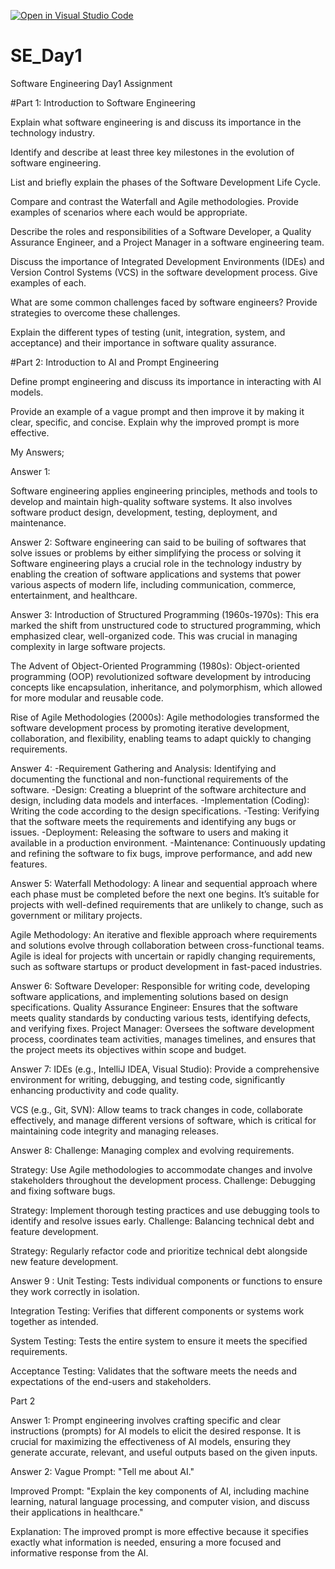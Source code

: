 [![Open in Visual Studio Code](https://classroom.github.com/assets/open-in-vscode-2e0aaae1b6195c2367325f4f02e2d04e9abb55f0b24a779b69b11b9e10269abc.svg)](https://classroom.github.com/online_ide?assignment_repo_id=15581871&assignment_repo_type=AssignmentRepo)
# SE_Day1
Software Engineering Day1 Assignment

#Part 1: Introduction to Software Engineering

Explain what software engineering is and discuss its importance in the technology industry.


Identify and describe at least three key milestones in the evolution of software engineering.


List and briefly explain the phases of the Software Development Life Cycle.


Compare and contrast the Waterfall and Agile methodologies. Provide examples of scenarios where each would be appropriate.


Describe the roles and responsibilities of a Software Developer, a Quality Assurance Engineer, and a Project Manager in a software engineering team.


Discuss the importance of Integrated Development Environments (IDEs) and Version Control Systems (VCS) in the software development process. Give examples of each.


What are some common challenges faced by software engineers? Provide strategies to overcome these challenges.


Explain the different types of testing (unit, integration, system, and acceptance) and their importance in software quality assurance.


#Part 2: Introduction to AI and Prompt Engineering


Define prompt engineering and discuss its importance in interacting with AI models.


Provide an example of a vague prompt and then improve it by making it clear, specific, and concise. Explain why the improved prompt is more effective.

My Answers; 

Answer 1:

Software engineering  applies engineering principles, methods and tools to develop and maintain high-quality software systems. It also involves software product design, development, testing, deployment, and maintenance.

Answer 2:
Software engineering can said to be builing of softwares that solve issues or problems by either simplifying the process or solving it Software engineering plays a crucial role in the technology industry by enabling the creation of software applications and systems that power various aspects of modern life, including communication, commerce, entertainment, and healthcare.

Answer 3:
Introduction of Structured Programming (1960s-1970s): This era marked the shift from unstructured code to structured programming, which emphasized clear, well-organized code. This was crucial in managing complexity in large software projects.

The Advent of Object-Oriented Programming (1980s): Object-oriented programming (OOP) revolutionized software development by introducing concepts like encapsulation, inheritance, and polymorphism, which allowed for more modular and reusable code.

Rise of Agile Methodologies (2000s): Agile methodologies transformed the software development process by promoting iterative development, collaboration, and flexibility, enabling teams to adapt quickly to changing requirements.

Answer 4:
-Requirement Gathering and Analysis: Identifying and documenting the functional and non-functional requirements of the software.
-Design: Creating a blueprint of the software architecture and design, including data models and interfaces.
-Implementation (Coding): Writing the code according to the design specifications.
-Testing: Verifying that the software meets the requirements and identifying any bugs or issues.
-Deployment: Releasing the software to users and making it available in a production environment.
-Maintenance: Continuously updating and refining the software to fix bugs, improve performance, and add new features.


Answer 5: 
Waterfall Methodology: A linear and sequential approach where each phase must be completed before the next one begins. It’s suitable for projects with well-defined requirements that are unlikely to change, such as government or military projects.

Agile Methodology: An iterative and flexible approach where requirements and solutions evolve through collaboration between cross-functional teams. Agile is ideal for projects with uncertain or rapidly changing requirements, such as software startups or product development in fast-paced industries.

Answer 6: 
Software Developer: Responsible for writing code, developing software applications, and implementing solutions based on design specifications.
Quality Assurance Engineer: Ensures that the software meets quality standards by conducting various tests, identifying defects, and verifying fixes.
Project Manager: Oversees the software development process, coordinates team activities, manages timelines, and ensures that the project meets its objectives within scope and budget.

Answer 7:
IDEs (e.g., IntelliJ IDEA, Visual Studio): Provide a comprehensive environment for writing, debugging, and testing code, significantly enhancing productivity and code quality.

VCS (e.g., Git, SVN): Allow teams to track changes in code, collaborate effectively, and manage different versions of software, which is critical for maintaining code integrity and managing releases.

Answer 8:
Challenge: Managing complex and evolving requirements.

Strategy: Use Agile methodologies to accommodate changes and involve stakeholders throughout the development process.
Challenge: Debugging and fixing software bugs.

Strategy: Implement thorough testing practices and use debugging tools to identify and resolve issues early.
Challenge: Balancing technical debt and feature development.

Strategy: Regularly refactor code and prioritize technical debt alongside new feature development.

Answer 9 :
Unit Testing: Tests individual components or functions to ensure they work correctly in isolation.

Integration Testing: Verifies that different components or systems work together as intended.

System Testing: Tests the entire system to ensure it meets the specified requirements.

Acceptance Testing: Validates that the software meets the needs and expectations of the end-users and stakeholders.

Part 2

Answer 1: 
Prompt engineering involves crafting specific and clear instructions (prompts) for AI models to elicit the desired response. It is crucial for maximizing the effectiveness of AI models, ensuring they generate accurate, relevant, and useful outputs based on the given inputs.


Answer 2:
Vague Prompt: "Tell me about AI."

Improved Prompt: "Explain the key components of AI, including machine learning, natural language processing, and computer vision, and discuss their applications in healthcare."

Explanation: The improved prompt is more effective because it specifies exactly what information is needed, ensuring a more focused and informative response from the AI.